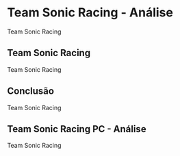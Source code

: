 ---
---

# Team Sonic Racing - Análise

Team Sonic Racing

## Team Sonic Racing

Team Sonic Racing

## Conclusão

Team Sonic Racing

## Team Sonic Racing PC - Análise

Team Sonic Racing
